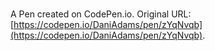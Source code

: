 # 

A Pen created on CodePen.io. Original URL: [https://codepen.io/DaniAdams/pen/zYqNvqb](https://codepen.io/DaniAdams/pen/zYqNvqb).


